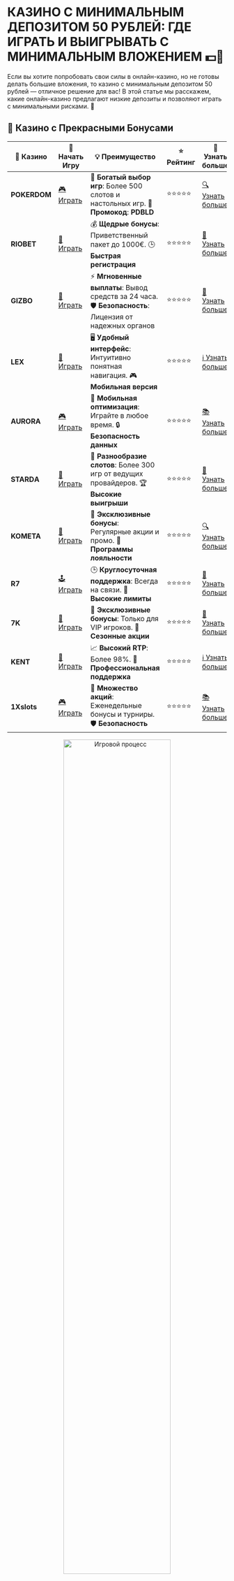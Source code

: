 # КАЗИНО С МИНИМАЛЬНЫМ ДЕПОЗИТОМ 50 РУБЛЕЙ: ГДЕ ИГРАТЬ И ВЫИГРЫВАТЬ С МИНИМАЛЬНЫМ ВЛОЖЕНИЕМ 💵🎰

Если вы хотите попробовать свои силы в онлайн-казино, но не готовы делать большие вложения, то казино с минимальным депозитом 50 рублей — отличное решение для вас! В этой статье мы расскажем, какие онлайн-казино предлагают низкие депозиты и позволяют играть с минимальными рисками. 🎯

## 🌟 Казино с Прекрасными Бонусами

| 🎲 **Казино** | 🔗 **Начать Игру** | 💡 **Преимущество** | ⭐ **Рейтинг** | 🔗 **Узнать больше** |
|--------------|---------------------|---------------------|----------------|----------------------|
| **POKERDOM**  | [🎮 Играть](https://brandplay.link/4k77v2yx) | 🎉 **Богатый выбор игр**: Более 500 слотов и настольных игр. 🎁 **Промокод**: **PDBLD** | ⭐⭐⭐⭐⭐ | [🔍 Узнать больше](https://brandplay.link/4k77v2yx) |
| **RIOBET**    | [🎰 Играть](https://brandplay.link/7xBLTPyj) | 💰 **Щедрые бонусы**: Приветственный пакет до 1000€. 🕒 **Быстрая регистрация** | ⭐⭐⭐⭐⭐ | [📖 Узнать больше](https://brandplay.link/7xBLTPyj) |
| **GIZBO**     | [🎲 Играть](https://brandplay.link/bprXw4YV) | ⚡ **Мгновенные выплаты**: Вывод средств за 24 часа. 🛡️ **Безопасность**: Лицензия от надежных органов | ⭐⭐⭐⭐⭐ | [📝 Узнать больше](https://brandplay.link/bprXw4YV) |
| **LEX**       | [🤑 Играть](https://brandplay.link/zW4hdDFV) | 🖥️ **Удобный интерфейс**: Интуитивно понятная навигация. 🎮 **Мобильная версия** | ⭐⭐⭐⭐⭐ | [ℹ️ Узнать больше](https://brandplay.link/zW4hdDFV) |
| **AURORA**    | [🎮 Играть](https://10trafic-stat2.com/click/668546556bcc6313411604bd/6766/13032/subaccount) | 📱 **Мобильная оптимизация**: Играйте в любое время. 🔒 **Безопасность данных** | ⭐⭐⭐⭐⭐ | [📚 Узнать больше](https://10trafic-stat2.com/click/668546556bcc6313411604bd/6766/13032/subaccount) |
| **STARDА**    | [🎯 Играть](https://brandplay.link/fB7xwRFL) | 🎰 **Разнообразие слотов**: Более 300 игр от ведущих провайдеров. 🏆 **Высокие выигрыши** | ⭐⭐⭐⭐⭐ | [🔎 Узнать больше](https://brandplay.link/fB7xwRFL) |
| **KOMETA**    | [🎰 Играть](https://brandplay.link/8ZymQJV8) | 🎁 **Эксклюзивные бонусы**: Регулярные акции и промо. 🔄 **Программы лояльности** | ⭐⭐⭐⭐⭐ | [🔍 Узнать больше](https://brandplay.link/8ZymQJV8) |
| **R7**        | [🕹️ Играть](https://brandplay.link/bMd3Yjsw) | 🕒 **Круглосуточная поддержка**: Всегда на связи. 💸 **Высокие лимиты** | ⭐⭐⭐⭐⭐ | [📖 Узнать больше](https://brandplay.link/bMd3Yjsw) |
| **7K**        | [🎲 Играть](https://brandplay.link/BvQyFShp) | 🌟 **Эксклюзивные бонусы**: Только для VIP игроков. 🎉 **Сезонные акции** | ⭐⭐⭐⭐⭐ | [📝 Узнать больше](https://brandplay.link/BvQyFShp) |
| **KENT**      | [🤑 Играть](https://brandplay.link/Fv2WP3js) | 📈 **Высокий RTP**: Более 98%. 💼 **Профессиональная поддержка** | ⭐⭐⭐⭐⭐ | [ℹ️ Узнать больше](https://brandplay.link/Fv2WP3js) |
| **1Xslots**   | [🎮 Играть](https://brandplay.link/hSB1khtr) | 🎉 **Множество акций**: Еженедельные бонусы и турниры. 🛡️ **Безопасность** | ⭐⭐⭐⭐⭐ | [📚 Узнать больше](https://brandplay.link/hSB1khtr) |

<div align="center"> <img src="https://i.pinimg.com/originals/1d/b3/25/1db325483acbe642c6d4e6fdd73a4988.gif" alt="Игровой процесс" width="70%"> </div>
---

## 🚀 Быстрые Выигрыши и Поддержка

| 🎲 **Казино** | 🔗 **Начать Игру** | 💡 **Преимущество** | ⭐ **Рейтинг** | 🔗 **Узнать больше** |
|--------------|---------------------|---------------------|----------------|----------------------|
| **GAMA**      | [🎯 Играть](https://brandplay.link/j6NMKsDz) | 🔍 **Интуитивный интерфейс**: Легкость использования. 🏅 **Престижные турниры** | ⭐⭐⭐⭐☆ | [🔎 Узнать больше](https://brandplay.link/j6NMKsDz) |
| **ONION**     | [🎰 Играть](https://brandplay.link/zBGRVpQ9) | 🤑 **Низкие ставки**: Идеально для начинающих. 🔄 **Быстрые выводы** | ⭐⭐⭐⭐☆ | [🔍 Узнать больше](https://brandplay.link/zBGRVpQ9) |
| **ЧЕМПИОН**   | [🕹️ Играть](https://temon-gter.cfd/go/lRq?p80412p304504pcc44t17455) | 🏅 **Лояльная программа**: Награды за активность. 🎁 **Ежемесячные бонусы** | ⭐⭐⭐⭐☆ | [📖 Узнать больше](https://temon-gter.cfd/go/lRq?p80412p304504pcc44t17455) |
| **VAVADA**    | [🎲 Играть](https://vavadapartner.pro/?promo=ea5c9275-6854-4505-94fc-95ab18221945-linkb2) | 🚀 **Быстрая регистрация**: Начните играть мгновенно. 🔐 **Безопасные транзакции** | ⭐⭐⭐⭐☆ | [📝 Узнать больше](https://vavadapartner.pro/?promo=ea5c9275-6854-4505-94fc-95ab18221945-linkb2) |
| **FRIENDS**   | [🤑 Играть](https://gofriends.kim/linkb2) | 🤝 **Социальные игры**: Играйте с друзьями. 🌐 **Мультиплатформенность** | ⭐⭐⭐⭐☆ | [ℹ️ Узнать больше](https://gofriends.kim/linkb2) |
| **1WIN**      | [🎮 Играть](https://brandplay.link/smXVpBbG) | 🏆 **Спортивные ставки**: Широкий выбор видов спорта. 💵 **Высокие коэффициенты** | ⭐⭐⭐⭐☆ | [📚 Узнать больше](https://brandplay.link/smXVpBbG) |
| **DRIP**      | [🎯 Играть](https://drp-ircp01.com/c07e6a3db) | 🌐 **Инновационные игры**: Новейшие игровые технологии. 🛡️ **Высокая безопасность** | ⭐⭐⭐⭐☆ | [🔎 Узнать больше](https://drp-ircp01.com/c07e6a3db) |
| **JOYCASINO** | [🎰 Играть](https://rpc30.call2me.pro/?/ru/registration?apkpop=0&partner=p24970p3291217pc98f) | 🎁 **Приятные бонусы**: Ежедневные акции и подарки. 🕹️ **Разнообразие игр** | ⭐⭐⭐⭐☆ | [🔍 Узнать больше](https://rpc30.call2me.pro/?/ru/registration?apkpop=0&partner=p24970p3291217pc98f) |
| **PLAYFORTUNA** | [🎮 Играть](https://fortunapromo.net/alt/playfortuna/registration?0dc4a9362a71feb7e3f165fb8e766f70) | 🎉 **Регулярные акции**: Бонусы, фриспины и многое другое. 🏅 **Турниры** | ⭐⭐⭐⭐☆ | [📚 Узнать больше](https://fortunapromo.net/alt/playfortuna/registration?0dc4a9362a71feb7e3f165fb8e766f70) |
| **SYKAA**     | [🤑 Играть](https://s-two-way.com/?source=linkb2&pid=30697) | 💸 **Доступные ставки**: Идеально для новичков. 🎁 **Щедрые бонусы** | ⭐⭐⭐⭐☆ | [🔍 Узнать больше](https://s-two-way.com/?source=linkb2&pid=30697) |

<div align="center"> <img src="https://i.pinimg.com/originals/1d/b3/25/1db325483acbe642c6d4e6fdd73a4988.gif" alt="Игровой процесс" width="70%"> </div>



![Казино с минимальным депозитом 50 рублей](https://i.pinimg.com/originals/a9/29/6e/a9296ea1cf6a7c20a985e593451f0323.png)

## 1. ПОКЕРДОМ: МАЛЫЙ ДЕПОЗИТ — БОЛЬШИЕ ВЫИГРЫШИ 🎲

Pokerdom — это одно из самых популярных казино, которое позволяет начать игру всего с 50 рублей. Это идеальный выбор для тех, кто хочет попробовать азартные игры без большого риска.

### Особенности:
- Минимальный депозит — всего 50 рублей.
- Лицензированные игры и прозрачные выплаты.
- Множество бонусов и акций для новых игроков.

## 2. РИОБЕТ: ИГРАЙ С МИНИМАЛЬНЫМ ВЛОЖЕНИЕМ И ПОЛУЧАЙ БОНУСЫ 💰

Riobet — это надежное онлайн-казино с минимальными депозитами. Здесь можно начать игру с 50 рублей и получить бонусы на первый депозит, что значительно увеличит ваши шансы на выигрыш.

### Особенности:
- Минимальный депозит 50 рублей.
- Широкий выбор игр от популярных провайдеров.
- Быстрые выводы и регулярные бонусы.

## 3. АУРОРА КАЗИНО: ДЕПОЗИТ 50 РУБЛЕЙ — МАКСИМУМ УДОВОЛЬСТВИЯ 🌟

Aurora Casino позволяет играть с минимальным депозитом всего 50 рублей. Это казино предоставляет отличные условия для игроков, которые не хотят рисковать большими суммами. Простая регистрация и быстрая игра ждут вас в этом казино.

### Особенности:
- Депозит от 50 рублей.
- Быстрые выплаты и стабильная работа сайта.
- Щедрые бонусы и акции для новичков.

## 4. КОМЕТА КАЗИНО: МАЛЫЕ СТАВКИ — БОЛЬШИЕ ВЫИГРЫШИ 🚀

Kometa Casino — это еще одно отличное казино с минимальным депозитом 50 рублей. Несмотря на низкий порог входа, казино предлагает игрокам множество азартных игр с высокими шансами на выигрыш.

### Особенности:
- Минимальный депозит — 50 рублей.
- Множество игр и бонусных предложений.
- Легкость в регистрации и доступность на мобильных устройствах.

## 5. 7К КАЗИНО: МИНИМАЛЬНЫЙ ВЛОГ — ВЫСОКИЕ ШАНСЫ 🎯

7K Casino — это современная платформа для игры с минимальными ставками. Начать можно всего с 50 рублей, а казино предлагает щедрые бонусы и множество игр для комфортного времяпрепровождения.

### Особенности:
- Минимальный депозит — 50 рублей.
- Большой выбор слотов и настольных игр.
- Лицензированное казино с безопасными способами пополнения и вывода средств.

## 6. 1X SLOTS: СЛОТЫ С МИНИМАЛЬНЫМ ВЛОЖЕНИЕМ 🎰

1X Slots — это казино, которое привлекает игроков возможностью начать с небольшого депозита. В этом казино вы найдете большое количество слотов, рулетку и другие азартные игры, а минимальный депозит составляет всего 50 рублей.

### Особенности:
- Начать игру можно с 50 рублей.
- Лицензированное казино с отличной репутацией.
- Привлекательные бонусы и акции для новых игроков.

## 7. ГАМА КАЗИНО: ИГРАЙ С МАЛЫМ ДЕПОЗИТОМ И ВЫИГРЫВАЙ 💸

Gama Casino — это одно из лучших онлайн-казино с минимальным депозитом. Казино предоставляет игрокам возможность играть на реальные деньги с минимальными вложениями, начиная всего с 50 рублей.

### Особенности:
- Депозит всего 50 рублей.
- Быстрые выводы и множество методов пополнения счета.
- Множество акций и бонусов.

## 8. ВАВАДА КАЗИНО: ИГРАЙ С 50 РУБЛЯМИ И ПОЛУЧАЙ ПРИЗЫ 💎

Vavada Casino — популярная платформа для игры с минимальными ставками. Начать игру можно с 50 рублей, и благодаря бонусам для новых игроков, ваши шансы на выигрыши увеличиваются.

### Особенности:
- Минимальный депозит 50 рублей.
- Прозрачные условия выплат и быстрая обработка транзакций.
- Привлекательные бонусы и бесплатные спины.

## 9. ДРИП КАЗИНО: МАЛЫЕ СТАВКИ, ВЫСОКИЕ ВЫИГРЫШИ 🤑

Drip Casino — это платформа для игроков, которые хотят играть с минимальными рисками. Здесь можно начать игру с 50 рублей и при этом получить хорошие шансы на большие выигрыши.

### Особенности:
- Минимальный депозит — 50 рублей.
- Лицензированное казино с прозрачными условиями.
- Быстрые выводы и регулярные бонусы.

## 10. РОКС КАЗИНО: НИЗКИЕ СТАВКИ — ВЫСОКИЕ ШАНСЫ ⭐

Rox Casino предлагает отличные условия для игроков с минимальными ставками. Начать игру можно всего с 50 рублей, а казино предлагает разнообразие игр и бонусов для новичков.

### Особенности:
- Минимальный депозит — 50 рублей.
- Простой интерфейс и множество способов пополнения счета.
- Щедрые бонусы для новых игроков.

## Заключение: Как выбрать казино с минимальным депозитом?

Выбор казино с минимальным депозитом — это отличная возможность для начинающих игроков, которые не хотят рисковать большими суммами. Важно выбирать лицензированные и проверенные платформы, которые обеспечивают безопасность и честность игры. Все казино, представленные в нашем списке, предлагают отличные условия для игры с минимальными ставками.

🎲 **Совет:** Играйте ответственно и не ставьте больше, чем готовы потерять. Наслаждайтесь игрой и удачи вам за столом! 🍀

🎉 **Не забывайте, что азартные игры — это в первую очередь развлечение! Пусть каждый спин принесет вам удачу!** 🎉
